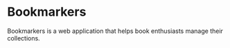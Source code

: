 # Bookmarkers

Bookmarkers is a web application that helps book enthusiasts manage their collections.
